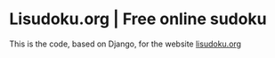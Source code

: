 # Lisudoku.org | Free online sudoku 

This is the code, based on Django, for the website [lisudoku.org](https://lisudoku.org/)

